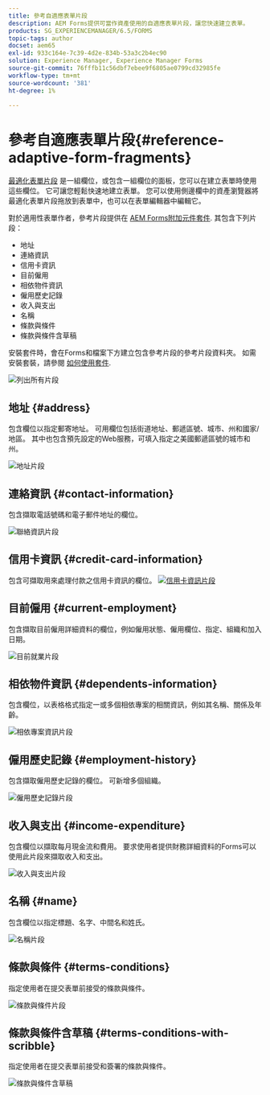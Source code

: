 ```yaml
---
title: 參考自適應表單片段
description: AEM Forms提供可當作資產使用的自適應表單片段，讓您快速建立表單。
products: SG_EXPERIENCEMANAGER/6.5/FORMS
topic-tags: author
docset: aem65
exl-id: 933c164e-7c39-4d2e-834b-53a3c2b4ec90
solution: Experience Manager, Experience Manager Forms
source-git-commit: 76fffb11c56dbf7ebee9f6805ae0799cd32985fe
workflow-type: tm+mt
source-wordcount: '381'
ht-degree: 1%

---
```


# 參考自適應表單片段{#reference-adaptive-form-fragments}

[最適化表單片段](../../forms/using/adaptive-form-fragments.md) 是一組欄位，或包含一組欄位的面板，您可以在建立表單時使用這些欄位。 它可讓您輕鬆快速地建立表單。 您可以使用側邊欄中的資產瀏覽器將最適化表單片段拖放到表單中，也可以在表單編輯器中編輯它。

對於適用性表單作者，參考片段提供在 [AEM Forms附加元件套件](https://experienceleague.adobe.com/docs/experience-manager-release-information/aem-release-updates/forms-updates/aem-forms-releases.html?lang=en). 其包含下列片段：

* 地址
* 連絡資訊
* 信用卡資訊
* 目前僱用
* 相依物件資訊
* 僱用歷史記錄
* 收入與支出
* 名稱
* 條款與條件
* 條款與條件含草稿

安裝套件時，會在Forms和檔案下方建立包含參考片段的參考片段資料夾。 如需安裝套裝，請參閱 [如何使用套件](/help/sites-administering/package-manager.md).

![列出所有片段](assets/ootb-frags.png)

## 地址 {#address}

包含欄位以指定郵寄地址。 可用欄位包括街道地址、郵遞區號、城市、州和國家/地區。 其中也包含預先設定的Web服務，可填入指定之美國郵遞區號的城市和州。

![地址片段](assets/address.png)

<!--[Click to enlarge

](assets/address-1.png)-->

## 連絡資訊 {#contact-information}

包含擷取電話號碼和電子郵件地址的欄位。

![聯絡資訊片段](assets/contact-info.png)

<!--[Click to enlarge

](assets/contact-info-1.png)-->

## 信用卡資訊 {#credit-card-information}

包含可擷取用來處理付款之信用卡資訊的欄位。
[![信用卡資訊片段](assets/cc-info.png)](assets/cc-info-1.png)

## 目前僱用 {#current-employment}

包含擷取目前僱用詳細資料的欄位，例如僱用狀態、僱用欄位、指定、組織和加入日期。

![目前就業片段](assets/current-emp.png)

<!--[Click to enlarge

](assets/current-emp-1.png)-->

## 相依物件資訊 {#dependents-information}

包含欄位，以表格格式指定一或多個相依專案的相關資訊，例如其名稱、關係及年齡。

![相依專案資訊片段](assets/dependents-info.png)

<!--[Click to enlarge

](assets/dependents-info-1.png)-->

## 僱用歷史記錄 {#employment-history}

包含擷取僱用歷史記錄的欄位。 可新增多個組織。

![僱用歷史記錄片段](assets/emp-history.png)

<!--[Click to enlarge

](assets/emp-history-1.png)-->

## 收入與支出 {#income-expenditure}

包含欄位以擷取每月現金流和費用。 要求使用者提供財務詳細資料的Forms可以使用此片段來擷取收入和支出。

![收入與支出片段](assets/income.png)

<!--[Click to enlarge

](assets/income-1.png)-->

## 名稱 {#name}

包含欄位以指定標題、名字、中間名和姓氏。

![名稱片段](assets/name.png)

<!--[Click to enlarge

](assets/name-1.png)-->

## 條款與條件 {#terms-conditions}

指定使用者在提交表單前接受的條款與條件。

![條款與條件片段](assets/tnc.png)

<!--[Click to enlarge

](assets/tnc-1.png)-->

## 條款與條件含草稿 {#terms-conditions-with-scribble}

指定使用者在提交表單前接受和簽署的條款與條件。

![條款與條件含草稿](assets/tnc-scribble.png)

<!--[Click to enlarge

](assets/tnc-scribble-1.png)-->
